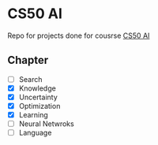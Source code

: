 # CS50 AI
Repo for projects done for cousrse [CS50 AI](https://cs50.harvard.edu/ai/2024/)

## Chapter
- [ ] Search
- [x] Knowledge
- [x] Uncertainty
- [x] Optimization
- [x] Learning
- [ ] Neural Netwroks
- [ ] Language
